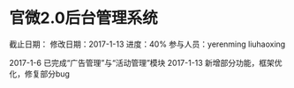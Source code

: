 # 官微2.0后台管理系统
截止日期： 
修改日期：2017-1-13 
进度：40% 
参与人员：yerenming liuhaoxing

2017-1-6 已完成“广告管理”与“活动管理”模块
2017-1-13 新增部分功能，框架优化，修复部分bug
